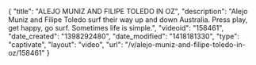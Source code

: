 {
    "title": "ALEJO MUNIZ AND FILIPE TOLEDO IN OZ",
    "description": "Alejo Muniz and Filipe Toledo surf their way up and down Australia. Press play, get happy, go surf. Sometimes life is simple.",
    "videoid": "158461",
    "date_created": "1398292480",
    "date_modified": "1418181330",
    "type": "captivate",
    "layout": "video",
    "url": "\/v\/alejo-muniz-and-filipe-toledo-in-oz\/158461"
}